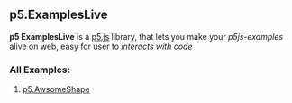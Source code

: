 ##  **p5.ExamplesLive** 
**p5 ExamplesLive** is a [p5.js](http://p5js.org) library, that lets you make your *p5js-examples* alive on web, easy for user to *interacts with code*
### All Examples:
1. [p5.AwsomeShape](https://hoangtran0410.github.io/p5_Examples_Live/p5.AwsomeShape/)
